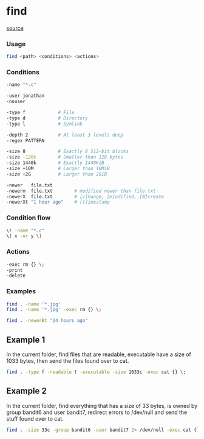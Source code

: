 # find

[source](https://devhints.io/find)

### Usage

```bash
find <path> <conditions> <actions>
```

### Conditions

```bash
-name "*.c"
```

```bash
-user jonathan
-nouser
```

```bash
-type f            # File
-type d            # Directory
-type l            # Symlink
```

```bash
-depth 2           # At least 3 levels deep
-regex PATTERN
```

```bash
-size 8            # Exactly 8 512-bit blocks 
-size -128c        # Smaller than 128 bytes
-size 1440k        # Exactly 1440KiB
-size +10M         # Larger than 10MiB
-size +2G          # Larger than 2GiB
```

```bash
-newer   file.txt
-newerm  file.txt        # modified newer than file.txt
-newerX  file.txt        # [c]hange, [m]odified, [B]create
-newerXt "1 hour ago"    # [t]imestamp
```

### Condition flow

```bash
\! -name "*.c"
\( x -or y \)
```

### Actions

```bash
-exec rm {} \;
-print
-delete
```

### Examples

```bash
find . -name '*.jpg'
find . -name '*.jpg' -exec rm {} \;
```

```bash
find . -newerBt "24 hours ago"
```

## Example 1

In the current folder, find files that are readable, executable have a size of 1033 bytes, then send the files found over to cat.

```bash
find . -type f -readable ! -executable -size 1033c -exec cat {} \;
```

## Example 2

In the current folder, find everything that has a size of 33 bytes, is owned by group bandit6 and user bandit7, redirect errors to /dev/null and send the stuff found over to cat.

```bash
find . -size 33c -group bandit6 -user bandit7 2> /dev/null -exec cat {} \;
```

